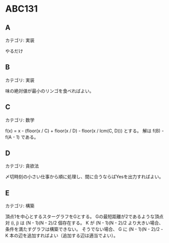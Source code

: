 # ABC131

## A
カテゴリ: 実装

やるだけ

## B
カテゴリ: 実装

味の絶対値が最小のリンゴを食べればよい。

## C
カテゴリ: 数学

f(x) = x - (floor(x / C) + floor(x / D) - floor(x / lcm(C, D))) とする。
解は f(B) - f(A - 1) である。

## D
カテゴリ: 貪欲法

〆切時刻の小さい仕事から順に処理し、間に合うならばYesを出力すればよい。

## E
カテゴリ: 構築

頂点1を中心とするスターグラフをGとする。
Gの最短距離が2であるような頂点対 (i, j) は (N - 1)(N - 2)/2 個存在する。
K が (N - 1)(N - 2)/2 より大きい場合、条件を満たすグラフは構築できない。
そうでない場合、 G に (N - 1)(N - 2)/2 - K 本の辺を追加すればよい（追加する辺は適当でよい）。
